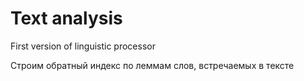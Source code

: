 # Text analysis
First version of linguistic processor

Строим обратный индекс по леммам слов, встречаемых в тексте
